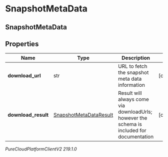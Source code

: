 # SnapshotMetaData

## SnapshotMetaData

## Properties

|Name | Type | Description | Notes|
|------------ | ------------- | ------------- | -------------|
| **download_url** | str | URL to fetch the snapshot meta data information | [optional] |
| **download_result** | [SnapshotMetaDataResult](SnapshotMetaDataResult) | Result will always come via downloadUrls; however the schema is included for documentation | [optional] |



_PureCloudPlatformClientV2 219.1.0_
